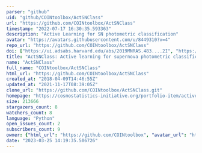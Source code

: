 ```yaml
---
parser: "github"
uid: "github/COINtoolbox/ActSNClass"
url: "https://github.com/COINtoolbox/ActSNClass"
timestamp: "2022-07-17 16:30:35.593363"
description: "Active Learning for SN photometric classification"
avatar: "https://avatars.githubusercontent.com/u/8449310?v=4"
repo_url: "https://github.com/COINtoolbox/ActSNClass"
doi: ["https://ui.adsabs.harvard.edu/abs/2019MNRAS.483....2I", "https://ui.adsabs.harvard.edu/abs/2019ascl.soft08003I/abstract"]
title: "ActSNClass: Active learning for supernova photometric classification"
name: "ActSNClass"
full_name: "COINtoolbox/ActSNClass"
html_url: "https://github.com/COINtoolbox/ActSNClass"
created_at: "2018-04-09T14:46:55Z"
updated_at: "2021-11-17T08:39:05Z"
clone_url: "https://github.com/COINtoolbox/ActSNClass.git"
homepage: "https://cosmostatistics-initiative.org/portfolio-item/active-learning-for-sn-classification/"
size: 213666
stargazers_count: 8
watchers_count: 8
language: "Python"
open_issues_count: 2
subscribers_count: 9
owner: {"html_url": "https://github.com/COINtoolbox", "avatar_url": "https://avatars.githubusercontent.com/u/8449310?v=4", "login": "COINtoolbox", "type": "Organization"}
date: "2023-03-25 14:19:35.506726"
---
```

